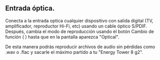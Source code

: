 ## Entrada óptica.

Conecta a la entrada optica cualquier dispositivo con salida digital (TV, amplificador, reproductor Hi-Fi, etc) usando un cable óptico S/PDIF. Después, cambia el modo de reproducción usando el botón Cambio de función ( ) hasta que en la pantalla aparezca "Optical". 

De esta manera podrás reproducir archivos de audio sin pérdidas como .wav o .flac y sacarle el máximo partido a tu "Energy Tower 8 g2". 
